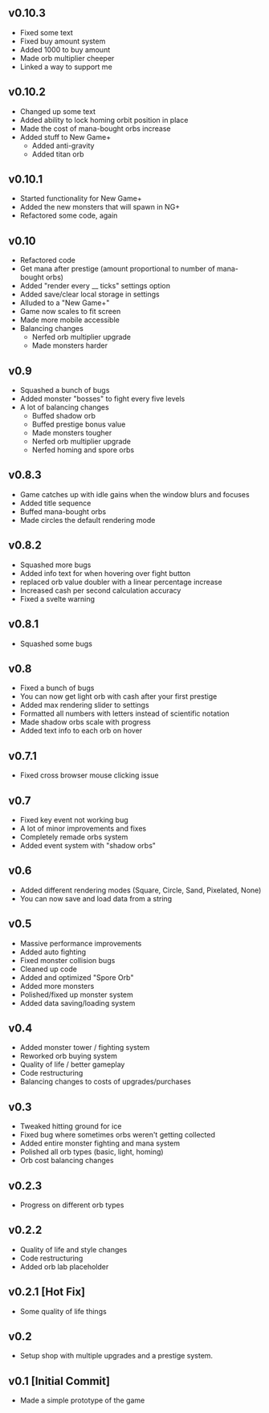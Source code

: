 ## v0.10.3
- Fixed some text
- Fixed buy amount system
- Added 1000 to buy amount
- Made orb multiplier cheeper 
- Linked a way to support me

## v0.10.2
- Changed up some text
- Added ability to lock homing orbit position in place
- Made the cost of mana-bought orbs increase
- Added stuff to New Game+
	- Added anti-gravity
	- Added titan orb

## v0.10.1
- Started functionality for New Game+
- Added the new monsters that will spawn in NG+
- Refactored some code, again

## v0.10
- Refactored code
- Get mana after prestige (amount proportional to number of mana-bought orbs)
- Added "render every __ ticks" settings option
- Added save/clear local storage in settings
- Alluded to a "New Game+"
- Game now scales to fit screen
- Made more mobile accessible
- Balancing changes
	- Nerfed orb multiplier upgrade
	- Made monsters harder

## v0.9
- Squashed a bunch of bugs
- Added monster "bosses" to fight every five levels
- A lot of balancing changes
	- Buffed shadow orb
	- Buffed prestige bonus value
	- Made monsters tougher
	- Nerfed orb multiplier upgrade
	- Nerfed homing and spore orbs

## v0.8.3
- Game catches up with idle gains when the window blurs and focuses
- Added title sequence
- Buffed mana-bought orbs
- Made circles the default rendering mode

## v0.8.2
- Squashed more bugs
- Added info text for when hovering over fight button
- replaced orb value doubler with a linear percentage increase 
- Increased cash per second calculation accuracy 
- Fixed a svelte warning

## v0.8.1
- Squashed some bugs

## v0.8
- Fixed a bunch of bugs
- You can now get light orb with cash after your first prestige
- Added max rendering slider to settings
- Formatted all numbers with letters instead of scientific notation
- Made shadow orbs scale with progress
- Added text info to each orb on hover

## v0.7.1
- Fixed cross browser mouse clicking issue

## v0.7
- Fixed key event not working bug
- A lot of minor improvements and fixes
- Completely remade orbs system
- Added event system with "shadow orbs"

## v0.6
- Added different rendering modes (Square, Circle, Sand, Pixelated, None)
- You can now save and load data from a string

## v0.5
- Massive performance improvements
- Added auto fighting
- Fixed monster collision bugs
- Cleaned up code
- Added and optimized "Spore Orb"
- Added more monsters
- Polished/fixed up monster system
- Added data saving/loading system

## v0.4
- Added monster tower / fighting system
- Reworked orb buying system
- Quality of life / better gameplay
- Code restructuring
- Balancing changes to costs of upgrades/purchases

## v0.3
- Tweaked hitting ground for ice
- Fixed bug where sometimes orbs weren't getting collected
- Added entire monster fighting and mana system
- Polished all orb types (basic, light, homing)
- Orb cost balancing changes

## v0.2.3
- Progress on different orb types

## v0.2.2
- Quality of life and style changes
- Code restructuring
- Added orb lab placeholder

## v0.2.1 [Hot Fix]
- Some quality of life things

## v0.2
- Setup shop with multiple upgrades and a prestige system.

## v0.1 [Initial Commit]
- Made a simple prototype of the game